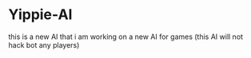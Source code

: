 # Yippie-AI
this is a new AI that i am working on a new AI for games (this AI will not hack bot any players)
